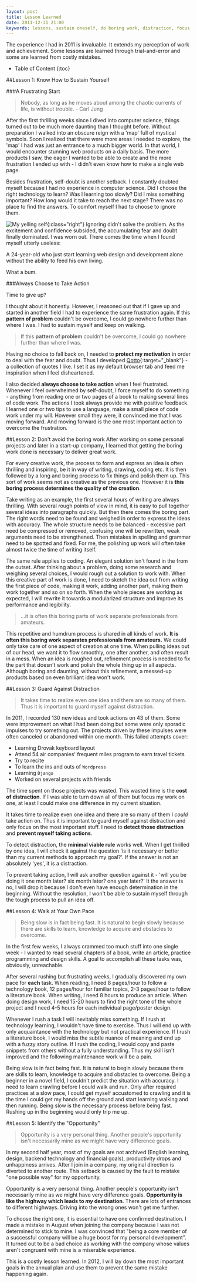 ```yaml
---
layout: post
title: Lesson Learned
date: 2011-12-31 21:00
keywords: lessons, sustain oneself, do boring work, distraction, focus, opportunity
---
```

  The experience I had in 2011 is invaluable. It extends my perception of work and achievement. Some lessons are learned through trial-and-error and some are learned from costly mistakes.

* Table of Content
{:toc}

##Lesson 1: Know How to Sustain Yourself

###A Frustrating Start
  >Nobody, as long as he moves about among the chaotic currents of life, is without trouble. - Carl Jung

  After the first thrilling weeks since I dived into computer science, things turned out to be much more daunting than I thought before. Without preparation I walked into an obscure reign with a 'map' full of mystical symbols. Soon I realized that there were more areas I needed to explore, the 'map' I had was just an entrance to a much bigger world. In that world, I would encounter stunning web products on a daily basis. The more products I saw, the eager I wanted to be able to create and the more frustration I ended up with - I didn't even know how to make a single web page.

  Besides frustration, self-doubt is another setback. I constantly doubted myself because I had no experience in computer science. Did I choose the right technology to learn? Was I learning too slowly? Did I miss something important? How long would it take to reach the next stage? There was no place to find the answers. To comfort myself I had to choose to ignore them.

  ![My yelling self](/images/yelling.jpg){:class="right"}
  Ignoring didn't solve the problem. As the excitement and confidence subsided, the accumulating fear and doubt finally dominated. I was worn out. There comes the time when I found myself utterly useless:

  A 24-year-old who just start learning web design and development alone without the ability to feed his own living.

  What a bum.

###Always Choose to Take Action

  Time to give up?

  I thought about it honestly. However, I reasoned out that if I gave up and started in another field I had to experience the same frustration again. If this **pattern of problem** couldn't be overcome, I could go nowhere further than where I was. I had to sustain myself and keep on walking.

  >If this **pattern of problem** couldn't be overcome, I could go nowhere further than where I was.

  Having no choice to fall back on, I needed to **protect my motivation** in order to deal with the fear and doubt. Thus I developed [Qotto][link_to_qotto]{:target="_blank"} - a collection of quotes I like. I set it as my default browser tab and feed me inspiration when I feel disheartened.

  I also decided **always choose to take action** when I feel frustrated. Whenever I feel overwhelmed by self-doubt, I force myself to do something - anything from reading one or two pages of a book to making several lines of code work. The actions I took always provide me with positive feedback. I learned one or two tips to use a language, make a small piece of code work under my will. However small they were, it convinced me that I was moving forward. And moving forward is the one most important action to overcome the frustration.

##Lesson 2: Don't avoid the boring work
  After working on some personal projects and later in a start-up company, I learned that getting the boring work done is necessary to deliver great work.

  For every creative work, the process to form and express an idea is often thrilling and inspiring, be it in way of writing, drawing, coding etc. It is then followed by a long and boring process to fix things and polish them up. This sort of work seems not as creative as the previous one. However it is **this boring process determines the quality of the creation**.

  Take writing as an example, the first several hours of writing are always thrilling. With several rough points of view in mind, it is easy to pull together several ideas into paragraphs quickly. But then there comes the boring part. The right words need to be found and weighed in order to express the ideas with accuracy. The whole structure needs to be balanced - excessive part need be compressed or removed, confusing one will be rewritten, weak arguments need to be strengthened. Then mistakes in spelling and grammar need to be spotted and fixed. For me, the polishing up work will often take almost twice the time of writing itself.

  The same rule applies to coding. An elegant solution isn't found in the from the outset. After thinking about a problem, doing some research and weighing several choices, I would rough out a solution to work with. When this creative part of work is done, I need to sketch the idea out from writing the first piece of code, making it work, adding another part, making them work together and so on so forth. When the whole pieces are working as expected, I will rewrite it towards a modularized structure and improve its performance and legibility.

  >...it is often this boring parts of work separate professionals from amateurs.

  This repetitive and humdrum process is shared in all kinds of work. **It is often this boring work separates professionals from amateurs.** We could only take care of one aspect of creation at one time. When pulling ideas out of our head, we want it to flow smoothly, one after another, and often result in a mess. When an idea is roughed out, refinement process is needed to fix the part that doesn't work and polish the whole thing up in all aspects. Although boring and daunting, without this refinement, a messed-up products based on even brilliant idea won't work.

##Lesson 3: Guard Against Distraction
  >It takes time to realize even one idea and there are so many of them. Thus it is important to guard myself against distraction.

  In 2011, I recorded 130 new ideas and took actions on 43 of them. Some were improvement on what I had been doing but some were only sporadic impulses to try something out. The projects driven by these impulses were often canceled or abandoned within one month. This failed attempts cover:

  * Learning Drovak keyboard layout
  * Attend 54 air companies' frequent miles program to earn travel tickets
  * Try to recite <the old man and sea>
  * To learn the ins and outs of `Wordpress`
  * Learning `Django`
  * Worked on several projects with friends

  The time spent on those projects was wasted. This wasted time is the **cost of distraction**. If I was able to turn down all of them but focus my work on one, at least I could make one difference in my current situation.

  It takes time to realize even one idea and there are so many of them I *could* take action on. Thus it is important to guard myself against distraction and only focus on the most important stuff. I need to **detect those distraction** and **prevent myself taking actions**.

  To detect distraction, the **minimal viable rule** works well. When I get thrilled by one idea, I will check it against the question 'is it necessary or better than my current methods to approach my goal?'. If the answer is not an absolutely 'yes', it is a distraction.

  To prevent taking action, I will ask another question against it - 'will you be doing it one month later? six month later? one year later?' It the answer is no, I will drop it because I don't even have enough determination in the beginning. Without the resolution, I won't be able to sustain myself through the tough process to pull an idea off.

##Lesson 4: Walk at Your Own Pace
  >Being slow is in fact being fast. It is natural to begin slowly because there are skills to learn, knowledge to acquire and obstacles to overcome.

  In the first few weeks, I always crammed too much stuff into one single week - I wanted to read several chapters of a book, write an article, practice programming and design skills. A goal to accomplish all these tasks was, obviously, unreachable.

  After several rushing but frustrating weeks, I gradually discovered my own pace for **each** task. When reading, I need 8 pages/hour to follow a technology book, 12 pages/hour for familiar topics, 2-3 pages/hour to follow a literature book. When writing, I need 8 hours to produce an article. When doing design work, I need 15-20 hours to find the right tone of the whole project and I need 4-5 hours for each individual page/poster design.

  Whenever I rush a task I will inevitably miss something. If I rush at technology learning, I wouldn't have time to exercise. Thus I will end up with only acquaintance with the technology but not practical experience. If I rush a literature book, I would miss the subtle nuance of meaning and end up with a fuzzy story outline. If I rush the coding, I would copy and paste snippets from others without a fully understanding. Thus my skill isn't improved and the following maintenance work will be a pain.

  Being slow is in fact being fast. It is natural to begin slowly because there are skills to learn, knowledge to acquire and obstacles to overcome. Being a beginner in a novel field, I couldn't predict the situation with accuracy. I need to learn crawling before I could walk and run. Only after required practices at a slow pace, I could get myself accustomed to crawling and it is the time I could get my hands off the ground and start learning walking and then running. Being slow is the necessary process before being fast. Rushing up in the beginning would only trip me up.

##Lesson 5: Identify the "Opportunity"
  >Opportunity is a very personal thing. Another people's opportunity isn't necessarily mine as we might have very difference goals.

  In my second half year, most of my goals are not archived (English learning, design, backend technology and financial goals), productivity drops and unhappiness arrives. After I join in a company, my original direction is diverted to another route. This setback is caused by the fault to mistake "one possible way" for my opportunity.

  Opportunity is a very personal thing. Another people's opportunity isn't necessarily mine as we might have very difference goals. **Opportunity is like the highway which leads to *my* destination**. There are lots of entrances to different highways. Driving into the wrong ones won't get me further.

  To choose the right one, it is essential to have one confirmed destination. I made a mistake in August when joining the company because I was not determined to stick to mine. I was convinced that "being a core member of a successful company will be a huge boost for my personal development". It turned out to be a bad choice as working with the company whose values aren't congruent with mine is a miserable experience.

  This is a costly lesson learned. In 2012, I will lay down the most important goals in the annual plan and use them to prevent the same mistake happening again.

[link_to_qotto]: http://quote.yangchenyun.com "My Quotes"
[link_to_adult_learning]: http://ge.tt/3XTYjJg "Presentation about what hinders adult from learning"
